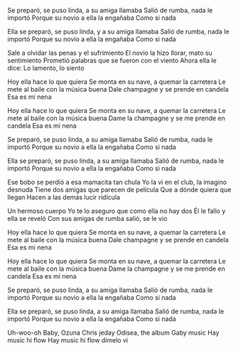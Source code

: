 Se preparó, se puso linda, a su amiga llamaba
Salió de rumba, nada le importó
Porque su novio a ella la engañaba
Como si nada

Ella se preparó, se puso linda, y a su amiga llamaba
Salió de rumba, nada le importó
Porque su novio a ella la engañaba
Como si nada

Sale a olvidar las penas y el sufrimiento
El novio la hizo llorar, mato su sentimiento
Prometió palabras que se fueron con el viento
Ahora ella le dice: Lo lamento, lo siento

Hoy ella hace lo que quiera
Se monta en su nave, a quemar la carretera
Le mete al baile con la música buena
Dale champagne y se prende en candela
Esa es mi nena

Hoy ella hace lo que quiera
Se monta en su nave, a quemar la carretera
Le mete al baile con la música buena
Dame la champagne y se me prende en candela
Esa es mi nena

Se preparó, se puso linda, a su amiga llamaba
Salió de rumba, nada le importó
Porque su novio a ella la engañaba
Como si nada

Ella se preparó, se puso linda, a su amiga llamaba
Salió de rumba, nada le importó
Porque su novio a ella la engañaba
Como si nada

Ese bobo se perdió a esa mamacita tan chula
Yo la vi en el club, la imagino desnuda
Tiene dos amigas que parecen de película
Que a dónde quiera que llegan
Hacen a las demás lucir ridícula

Un hermoso cuerpo
Yo te lo aseguro que como ella no hay dos
Él le fallo y ella se reveló
Con sus amigas de rumba salió, se le vio

Hoy ella hace lo que quiera
Se monta en su nave, a quemar la carretera
Le mete al baile con la música buena
Dale champagne y se prende en candela
Esa es mi nena

Hoy ella hace lo que quiera
Se monta en su nave, a quemar la carretera
Le mete al baile con la música buena
Dame la champagne y se me prende en candela
Esa es mi nena

Se preparó, se puso linda, a su amiga llamaba
Salió de rumba, nada le importó
Porque su novio a ella la engañaba
Como si nada

Ella se preparó, se puso linda, a su amiga llamaba
Salió de rumba, nada le importó
Porque su novio a ella la engañaba
Como si nada

Uh-woo-oh
Baby, Ozuna
Chris jeday
Odisea, the album
Gaby music
Hay music hi flow
Hay music hi flow
dímelo vi

